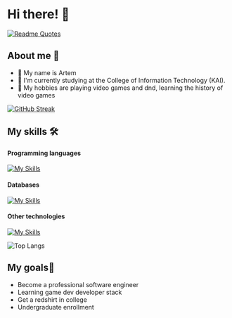 # Hi there! 👋
[![Readme Quotes](https://quotes-github-readme.vercel.app/api?type=horizontal&theme=nord)](https://github.com/piyushsuthar/github-readme-quotes)
## About me 🚀
- 👨 My name is Artem
- 🌱 I'm currently studying at the College of Information Technology (KAI).
- 👾 My hobbies are playing video games and dnd, learning the history of video games 

[![GitHub Streak](https://streak-stats.demolab.com?user=nifle3&theme=nord&hide_border=true&border_radius=7&date_format=j%20M%5B%20Y%5D)](https://git.io/streak-stats)
## My skills 🛠️
#### Programming languages
[![My Skills](https://skillicons.dev/icons?i=go,cs,python)](https://skillicons.dev)
#### Databases
[![My Skills](https://skillicons.dev/icons?i=mysql,mongodb,postgres)](https://skillicons.dev)
#### Other technologies
[![My Skills](https://skillicons.dev/icons?i=unity,docker,git,wasm)](https://skillicons.dev)

![Top Langs](https://github-readme-stats.vercel.app/api/top-langs/?username=nifle3&layout=compact&theme=nord)
## My goals🚀
- Become a professional software engineer
- Learning game dev developer stack
- Get a redshirt in college
- Undergraduate enrollment 
